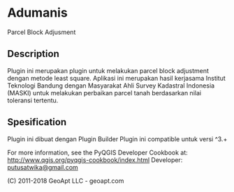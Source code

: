 # Adumanis
Parcel Block Adjusment

## Description
Plugin ini merupakan plugin untuk melakukan parcel block adjustment dengan metode least square. Aplikasi ini merupakan hasil kerjasama Institut Teknologi Bandung dengan Masyarakat Ahli Survey Kadastral Indonesia (MASKI) untuk melakukan perbaikan parcel tanah berdasarkan nilai toleransi tertentu. 

## Spesification
Plugin ini dibuat dengan Plugin Builder
Plugin ini compatible untuk versi ^3.+

For more information, see the PyQGIS Developer Cookbook at:
http://www.qgis.org/pyqgis-cookbook/index.html
Developer: putusatwika@gmail.com

(C) 2011-2018 GeoApt LLC - geoapt.com
